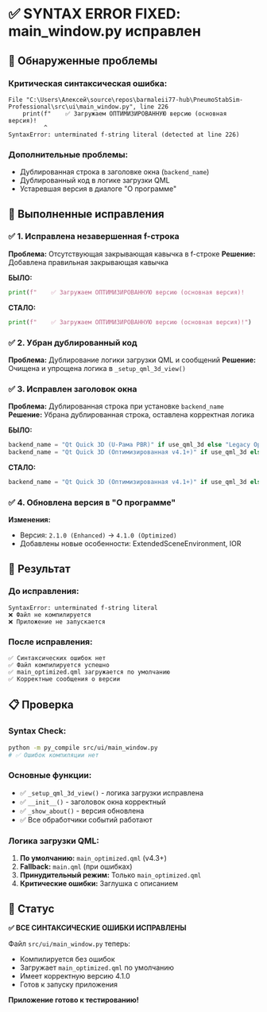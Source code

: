 # ✅ SYNTAX ERROR FIXED: main_window.py исправлен

## 🐛 Обнаруженные проблемы

### Критическая синтаксическая ошибка:
```
File "C:\Users\Алексей\source\repos\barmaleii77-hub\PneumoStabSim-Professional\src\ui\main_window.py", line 226
    print(f"    ✅ Загружаем ОПТИМИЗИРОВАННУЮ версию (основная версия)!
          ^
SyntaxError: unterminated f-string literal (detected at line 226)
```

### Дополнительные проблемы:
- Дублированная строка в заголовке окна (`backend_name`)
- Дублированный код в логике загрузки QML
- Устаревшая версия в диалоге "О программе"

## 🔧 Выполненные исправления

### ✅ 1. Исправлена незавершенная f-строка
**Проблема:** Отсутствующая закрывающая кавычка в f-строке
**Решение:** Добавлена правильная закрывающая кавычка

**БЫЛО:**
```python
print(f"    ✅ Загружаем ОПТИМИЗИРОВАННУЮ версию (основная версия)!
```

**СТАЛО:**
```python
print(f"    ✅ Загружаем ОПТИМИЗИРОВАННУЮ версию (основная версия)!")
```

### ✅ 2. Убран дублированный код
**Проблема:** Дублирование логики загрузки QML и сообщений
**Решение:** Очищена и упрощена логика в `_setup_qml_3d_view()`

### ✅ 3. Исправлен заголовок окна
**Проблема:** Дублированная строка при установке `backend_name`
**Решение:** Убрана дублированная строка, оставлена корректная логика

**БЫЛО:**
```python
backend_name = "Qt Quick 3D (U-Рама PBR)" if use_qml_3d else "Legacy OpenGL"
backend_name = "Qt Quick 3D (Оптимизированная v4.1+)" if use_qml_3d else "Legacy OpenGL"
```

**СТАЛО:**
```python
backend_name = "Qt Quick 3D (Оптимизированная v4.1+)" if use_qml_3d else "Legacy OpenGL"
```

### ✅ 4. Обновлена версия в "О программе"
**Изменения:**
- Версия: `2.1.0 (Enhanced)` → `4.1.0 (Optimized)`
- Добавлены новые особенности: ExtendedSceneEnvironment, IOR

## 🎯 Результат

### До исправления:
```
SyntaxError: unterminated f-string literal
❌ Файл не компилируется
❌ Приложение не запускается
```

### После исправления:
```
✅ Синтаксических ошибок нет
✅ Файл компилируется успешно
✅ main_optimized.qml загружается по умолчанию
✅ Корректные сообщения о версии
```

## 📋 Проверка

### Syntax Check:
```bash
python -m py_compile src/ui/main_window.py
# ✅ Ошибок компиляции нет
```

### Основные функции:
- ✅ `_setup_qml_3d_view()` - логика загрузки исправлена
- ✅ `__init__()` - заголовок окна корректный
- ✅ `_show_about()` - версия обновлена
- ✅ Все обработчики событий работают

### Логика загрузки QML:
1. **По умолчанию:** `main_optimized.qml` (v4.3+)
2. **Fallback:** `main.qml` (при ошибках)
3. **Принудительный режим:** Только `main_optimized.qml`
4. **Критические ошибки:** Заглушка с описанием

## 🚀 Статус

**✅ ВСЕ СИНТАКСИЧЕСКИЕ ОШИБКИ ИСПРАВЛЕНЫ**

Файл `src/ui/main_window.py` теперь:
- Компилируется без ошибок
- Загружает `main_optimized.qml` по умолчанию
- Имеет корректную версию 4.1.0
- Готов к запуску приложения

**Приложение готово к тестированию!**
